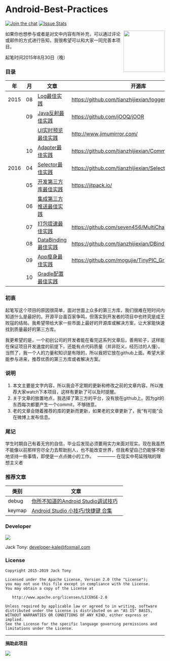 # Android-Best-Practices

[![Join the chat](https://badges.gitter.im/Join%20Chat.svg)](https://gitter.im/tianzhijiexian/Android-Best-Practices?utm_source=badge&utm_medium=badge&utm_campaign=pr-badge&utm_content=badge)
[![Issue Stats](http://issuestats.com/github/tianzhijiexian/Android-Best-Practices/badge/issue?style=flat)](http://issuestats.com/github/tianzhijiexian/Android-Best-Practices)

<img align="right" src='https://raw.githubusercontent.com/tianzhijiexian/Android-Best-Practices/master/images/logo.png' width='130' height='130'/>

如果你也想参与或者是对文中内容有所补充，可以通过评论或邮件的方式进行告知，我很希望可以和大家一同完善本项目。  

起笔时间2015年8月30日（晚）  

### 目录   

年 | 月 | 文章 | 开源库
--- | --- | --- | ---
2015 | 08 | [Log最佳实践](http://www.jianshu.com/p/586c27e77e81)  | https://github.com/tianzhijiexian/logger  
     | 09 | [Java反射最佳实践](https://github.com/tianzhijiexian/Android-Best-Practices/blob/master/2015.9/reflect/reflect.md) | https://github.com/jOOQ/jOOR   
     |    | [UI实时预览最佳实践](https://github.com/tianzhijiexian/Android-Best-Practices/blob/master/2015.9/ui/ui.md) | http://www.jimumirror.com/
     | 10 | [Adapter最佳实践](https://www.zybuluo.com/shark0017/note/202443) | https://github.com/tianzhijiexian/CommonAdapter  
2016 | 04 | [Selector最佳实践](https://www.zybuluo.com/shark0017/note/333443) | https://github.com/tianzhijiexian/SelectorInjection  
     | 05 | [开发第三方库最佳实践](http://www.jianshu.com/p/0aacd419cb7e) | https://jitpack.io/
     | 06 | [集成第三方推送最佳实践](http://www.jianshu.com/p/d650d02a1c7a) |
     | 07 | [打包提速最佳实践](http://gold.xitu.io/post/5831301a0ce463006c044c77) | https://github.com/seven456/MultiChannelPackageTool
     | 08 | [DataBinding最佳实践](http://www.jianshu.com/p/1fcda521fcda) | https://github.com/tianzhijiexian/DBinding
     | 09 | [App瘦身最佳实践](http://www.jianshu.com/p/8f14679809b3) | https://github.com/mogujie/TinyPIC_Gradle_Plugin
     | 10 | [Gradle配置最佳实践](http://gold.xitu.io/post/582d606767f3560063320b21) |


### 初衷  
起笔写这个项目的原因很简单，面对世面上众多的第三方库，我们很难在短时间内知道什么是最好的。开源平台虽百家争鸣，但落实到开发者的项目中也终究是成王败寇的结局。我希望带给大家一些市面上最好的开源库或解决方案，让大家能快速找到质量最好的第三方库。   

我更希望的是，一个初创公司的开发者能在看完这系列文章后，善用轮子，这样能在保证项目开发速度的前提下，还能有点代码质量（并非贬义，经历过的人懂）。当然了，我一个人的力量和知识是有限的，所以我把它放在github上面。希望大家能参与进来，推荐优质的第三方库或者解决方案。

### 说明
1. 本文主要是文字内容，所以我会不定期的更新和修改之前的文章内容。所以推荐大家watch下本项目，这样有更新了可以及时提醒。   
2. 关于文章的放置地点，我选择了第三方的平台，没有放在github上。因为git的东西每次都要产生一个commit，不够随意。  
3. 老的文章会随着推荐的库的更新而更新，如果老的文章更新了，我“有可能”会在微博上发布信息。

### 尾记
学生时期自己有着无穷的自信，毕业后发现必须要用实力来面对现实。现在我虽然不能像以前那样穷尽全力去帮助别人，也不能改变世界，但我希望自己仍能够不断地坚持一些事情，即使是一点点微小的工作。   ———— 在现实中苟延残喘的理想主义者

### 推荐文章

类别 | 文章  
--- | ---  
debug | [你所不知道的Android Studio调试技巧](http://www.jianshu.com/p/011eb88f4e0d)  
keymap | [Android Studio 小技巧/快捷键 合集](http://jaeger.itscoder.com/android/2016/02/14/android-studio-tips.html)  


### Developer  

![](https://avatars3.githubusercontent.com/u/9552155?v=3&s=460)   

Jack Tony: <developer-kale@foxmail.com>  

### License

    Copyright 2015-2019 Jack Tony

    Licensed under the Apache License, Version 2.0 (the "License");
    you may not use this file except in compliance with the License.
    You may obtain a copy of the License at

       http://www.apache.org/licenses/LICENSE-2.0

    Unless required by applicable law or agreed to in writing, software
    distributed under the License is distributed on an "AS IS" BASIS,
    WITHOUT WARRANTIES OR CONDITIONS OF ANY KIND, either express or implied.
    See the License for the specific language governing permissions and
    limitations under the License.

---
**捐助此项目**  

![](https://raw.githubusercontent.com/tianzhijiexian/Android-Best-Practices/master/images/pay.png?v=3&s=460)
